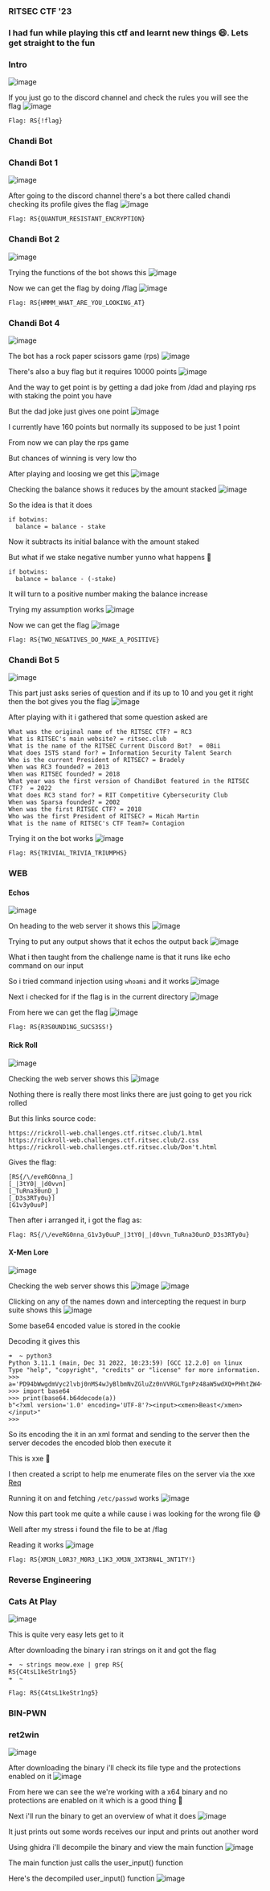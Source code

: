<h3> RITSEC CTF '23 </h3>

### I had fun while playing this ctf and learnt new things 😄. Lets get straight to the fun

### Intro
![image](https://user-images.githubusercontent.com/127159644/229284625-035ccb60-e236-40ae-adc1-4673da62fbfb.png)

If you just go to the discord channel and check the rules you will see the flag
![image](https://user-images.githubusercontent.com/127159644/229284664-fb85536f-e833-48f9-a5c2-04c0e2bfaf94.png)

```
Flag: RS{!flag}
```

<h3> Chandi Bot </h3>

### Chandi Bot 1
![image](https://user-images.githubusercontent.com/127159644/229284869-9c32174b-23a2-479b-9d06-46cc41a3a14f.png)

After going to the discord channel there's a bot there called chandi checking its profile gives the flag
![image](https://user-images.githubusercontent.com/127159644/229284828-e4d99d9c-193e-47e1-910f-a41147089416.png)

```
Flag: RS{QUANTUM_RESISTANT_ENCRYPTION}
```

### Chandi Bot 2
![image](https://user-images.githubusercontent.com/127159644/229284882-ebaf2662-e1ce-4409-a2a3-d7ac0ea4a131.png)

Trying the functions of the bot shows this 
![image](https://user-images.githubusercontent.com/127159644/229284961-56d99da8-2daa-483a-86de-82767defe316.png)

Now we can get the flag by doing /flag
![image](https://user-images.githubusercontent.com/127159644/229284979-b4b1da0e-f978-4098-b30b-5d372a149e2f.png)

```
Flag: RS{HMMM_WHAT_ARE_YOU_LOOKING_AT}
```

### Chandi Bot 4
![image](https://user-images.githubusercontent.com/127159644/229289993-89a9938f-bbc1-433f-ae29-e249f5720e11.png)

The bot has a rock paper scissors game (rps)
![image](https://user-images.githubusercontent.com/127159644/229290099-7385d53d-66ba-410f-92cd-bc760ee01012.png)

There's also a buy flag but it requires 10000 points
![image](https://user-images.githubusercontent.com/127159644/229290203-8a753069-086e-4b8d-b49f-fb7894a5af98.png)

And the way to get point is by getting a dad joke from /dad and playing rps with staking the point you have

But the dad joke just gives one point
![image](https://user-images.githubusercontent.com/127159644/229290374-7a2cec85-f7eb-4f27-8b42-eeffa0bd63e3.png)

I currently have 160 points but normally its supposed to be just 1 point 

From now we can play the rps game

But chances of winning is very low tho 

After playing and loosing we get this
![image](https://user-images.githubusercontent.com/127159644/229291964-ec05f126-aad7-455e-bb11-f885833da5bb.png)

Checking the balance shows it reduces by the amount stacked
![image](https://user-images.githubusercontent.com/127159644/229292005-abc29369-5255-4277-95ac-e8a5939393e2.png)

So the idea is that it does

```
if botwins:
  balance = balance - stake
```

Now it subtracts its initial balance with the amount staked

But what if we stake negative number yunno what happens 🙂

```
if botwins:
  balance = balance - (-stake)
```

It will turn to a positive number making the balance increase

Trying my assumption works
![image](https://user-images.githubusercontent.com/127159644/229292355-2017671d-b604-48f1-9950-da19be9cc449.png)

Now we can get the flag
![image](https://user-images.githubusercontent.com/127159644/229292440-b514d16f-30be-4895-b4f4-ad684458e92c.png)

```
Flag: RS{TWO_NEGATIVES_DO_MAKE_A_POSITIVE}
```

### Chandi Bot 5
![image](https://user-images.githubusercontent.com/127159644/229292628-7cccedb6-e49a-4e15-ac64-8fcfeed5ff32.png)

This part just asks series of question and if its up to 10 and you get it right then the bot gives you the flag
![image](https://user-images.githubusercontent.com/127159644/229292703-8e173825-1fe2-4133-adbc-6b6c1557cb06.png)

After playing with it i gathered that some question asked are 

```
What was the original name of the RITSEC CTF? = RC3
What is RITSEC's main website? = ritsec.club
What is the name of the RITSEC Current Discord Bot?  = 0Bii
What does ISTS stand for? = Information Security Talent Search
Who is the current President of RITSEC? = Bradely
When was RC3 founded? = 2013
When was RITSEC founded? = 2018
What year was the first version of ChandiBot featured in the RITSEC CTF?  = 2022
What does RC3 stand for? = RIT Competitive Cybersecurity Club
When was Sparsa founded? = 2002
When was the first RITSEC CTF? = 2018
Who was the first President of RITSEC? = Micah Martin
What is the name of RITSEC's CTF Team?= Contagion
```

Trying it on the bot works
![image](https://user-images.githubusercontent.com/127159644/229293215-cb20e611-8500-4544-84d1-f78d7e72afa9.png)

```
Flag: RS{TRIVIAL_TRIVIA_TRIUMPHS}
```

<h3> WEB </h3>

#### Echos
![image](https://user-images.githubusercontent.com/127159644/229299501-1dd44a6f-b1fa-41a0-85dd-f3dc42d9b8b2.png)

On heading to the web server it shows this
![image](https://user-images.githubusercontent.com/127159644/229299527-a34b4c10-5943-4910-ac4a-03f09808ca91.png)

Trying to put any output shows that it echos the output back
![image](https://user-images.githubusercontent.com/127159644/229299564-4a9d887e-6559-41f8-8e54-ab587d066a6e.png)

What i then taught from the challenge name is that it runs like echo command on our input

So i tried command injection using `whoami` and it works
![image](https://user-images.githubusercontent.com/127159644/229299615-4f392af2-c9fe-410a-813a-588569fff434.png)

Next i checked for if the flag is in the current directory
![image](https://user-images.githubusercontent.com/127159644/229299635-141223e4-59bd-4eea-bb12-683128959af0.png)

From here we can get the flag
![image](https://user-images.githubusercontent.com/127159644/229299659-4d310a0b-c090-4c06-80f6-e6651cea6247.png)

```
Flag: RS{R3S0UND1NG_SUCS3SS!}
```

#### Rick Roll
![image](https://user-images.githubusercontent.com/127159644/229299691-99aa9d66-5396-43cb-88e5-b210eacd97c6.png)

Checking the web server shows this
![image](https://user-images.githubusercontent.com/127159644/229299749-748b56df-16ae-4731-9f84-ebcc5956be75.png)

Nothing there is really there most links there are just going to get you rick rolled

But this links source code:

```
https://rickroll-web.challenges.ctf.ritsec.club/1.html
https://rickroll-web.challenges.ctf.ritsec.club/2.css
https://rickroll-web.challenges.ctf.ritsec.club/Don't.html
```

Gives the flag:

```
[RS{/\/eveRG0nna_]
[_|3tY0|_|d0vvn]
[_TuRna30unD_]
[_D3s3RTy0u}]
[G1v3y0uuP]
```

Then after i arranged it, i got the flag as:

```
Flag: RS{/\/eveRG0nna_G1v3y0uuP_|3tY0|_|d0vvn_TuRna30unD_D3s3RTy0u}
```

#### X-Men Lore
![image](https://user-images.githubusercontent.com/127159644/229301469-2f9557a1-6cca-4bb9-9832-1f535b51870e.png)

Checking the web server shows this
![image](https://user-images.githubusercontent.com/127159644/229301544-f14c07ba-b53f-432b-b51a-0ec06dc000a6.png)
![image](https://user-images.githubusercontent.com/127159644/229301553-66c7e2fb-0248-442b-ad7b-1a97d41d643b.png)

Clicking on any of the names down and intercepting the request in burp suite shows this
![image](https://user-images.githubusercontent.com/127159644/229301783-f80eff00-8fe8-479e-bdc0-46a2b7b4c754.png)

Some base64 encoded value is stored in the cookie 

Decoding it gives this

```
➜  ~ python3
Python 3.11.1 (main, Dec 31 2022, 10:23:59) [GCC 12.2.0] on linux
Type "help", "copyright", "credits" or "license" for more information.
>>> a='PD94bWwgdmVyc2lvbj0nMS4wJyBlbmNvZGluZz0nVVRGLTgnPz48aW5wdXQ+PHhtZW4+QmVhc3Q8L3htZW4+PC9pbnB1dD4='
>>> import base64
>>> print(base64.b64decode(a))
b"<?xml version='1.0' encoding='UTF-8'?><input><xmen>Beast</xmen></input>"
>>> 
```

So its encoding the it in an xml format and sending to the server then the server decodes the encoded blob then execute it

This is xxe 🙂

I then created a script to help me enumerate files on the server via the xxe [Req](https://github.com/markuched13/markuched13.github.io/blob/main/solvescript/ritsec/web/xmen/solve.py)

Running it on and fetching `/etc/passwd` works
![image](https://user-images.githubusercontent.com/127159644/229302089-6c826de2-b622-497e-9e86-4fd9379dacf6.png)

Now this part took me quite a while cause i was looking for the wrong file 😅

Well after my stress i found the file to be at /flag

Reading it works
![image](https://user-images.githubusercontent.com/127159644/229302249-9c2ba65f-537e-4543-8d00-00f99c6e2371.png)

```
Flag: RS{XM3N_L0R3?_M0R3_L1K3_XM3N_3XT3RN4L_3NT1TY!}
```

<h3> Reverse Engineering </h3>

### Cats At Play
![image](https://user-images.githubusercontent.com/127159644/229308875-240e763c-cb86-4c2c-85c4-772a1c60c71d.png)

This is quite very easy lets get to it

After downloading the binary i ran strings on it and got the flag

```
➜  ~ strings meow.exe | grep RS{
RS{C4tsL1keStr1ng5}
➜  ~ 
```

```
Flag: RS{C4tsL1keStr1ng5}
```

<h3> BIN-PWN </h3>

### ret2win
![image](https://user-images.githubusercontent.com/127159644/229309316-ec0edead-0404-46b6-b9b3-705d1f9fdcb9.png)

After downloading the binary i'll check its file type and the protections enabled on it
![image](https://user-images.githubusercontent.com/127159644/229309369-3791e617-8035-430b-ae78-e59d2df4c66a.png)

From here we can see the we're working with a x64 binary and no protections are enabled on it which is a good thing 🙂

Next i'll run the binary to get an overview of what it does
![image](https://user-images.githubusercontent.com/127159644/229309426-ccea1d4c-d8b1-440e-8b91-5547090c050f.png)

It just prints out some words receives our input and prints out another word

Using ghidra i'll decompile the binary and view the main function
![image](https://user-images.githubusercontent.com/127159644/229309898-18d25320-2272-4a39-8899-4b5ba6d14ceb.png)

The main function just calls the user_input() function

Here's the decompiled user_input() function
![image](https://user-images.githubusercontent.com/127159644/229309923-c19eb97d-a868-4258-a993-69ac0cfa8962.png)

```


